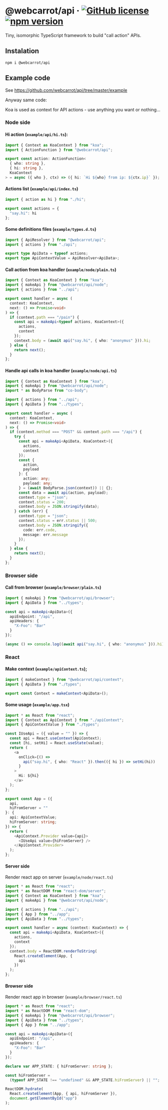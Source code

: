 # @webcarrot/api &middot; [![GitHub license](https://img.shields.io/badge/license-MIT-blue.svg)](https://github.com/webcarrot/api/blob/master/LICENSE) [![npm version](https://img.shields.io/npm/v/@webcarrot/api.svg?style=flat)](https://www.npmjs.com/package/@webcarrot/api)

Tiny, isomorphic TypeScript framework to build "call action" APIs.

## Instalation

`npm i @webcarrot/api`

## Example code

See https://github.com/webcarrot/api/tree/master/example

Anyway same code:

Koa is used as context for API actions - use anything you want or nothing...

### Node side

#### Hi action (`example/api/hi.ts`):

```typescript
import { Context as KoaContext } from "koa";
import { ActionFunction } from "@webcarrot/api";

export const action: ActionFunction<
  { who: string },
  { hi: string },
  KoaContext
> = async ({ who }, ctx) => ({ hi: `Hi ${who} from ip: ${ctx.ip}` });
```

#### Actions list (`example/api/index.ts`)

```typescript
import { action as hi } from "./hi";

export const actions = {
  "say.hi": hi
};
```

#### Some definitions files (`example/types.d.ts`)

```typescript
import { ApiResolver } from "@webcarrot/api";
import { actions } from "./api";

export type ApiData = typeof actions;
export type ApiContextValue = ApiResolver<ApiData>;
```

#### Call action from koa handler (`example/node/plain.ts`)

```typescript
import { Context as KoaContext } from "koa";
import { makeApi } from "@webcarrot/api/node";
import { actions } from "../api";

export const handler = async (
  context: KoaContext,
  next: () => Promise<void>
) => {
  if (context.path === "/pain") {
    const api = makeApi<typeof actions, KoaContext>({
      actions,
      context
    });
    context.body = (await api("say.hi", { who: "anonymus" })).hi;
  } else {
    return next();
  }
};
```

#### Handle api calls in koa handler (`example/node/api.ts`)

```typescript
import { Context as KoaContext } from "koa";
import { makeApi } from "@webcarrot/api/node";
import * as BodyParse from "co-body";

import { actions } from "../api";
import { ApiData } from "../types";

export const handler = async (
  context: KoaContext,
  next: () => Promise<void>
) => {
  if (context.method === "POST" && context.path === "/api") {
    try {
      const api = makeApi<ApiData, KoaContext>({
        actions,
        context
      });
      const {
        action,
        payload
      }: {
        action: any;
        payload: any;
      } = (await BodyParse.json(context)) || {};
      const data = await api(action, payload);
      context.type = "json";
      context.status = 200;
      context.body = JSON.stringify(data);
    } catch (err) {
      context.type = "json";
      context.status = err.status || 500;
      context.body = JSON.stringify({
        code: err.code,
        message: err.message
      });
    }
  } else {
    return next();
  }
};
```

### Browser side

#### Call from browser (`example/browser/plain.ts`)

```typescript
import { makeApi } from "@webcarrot/api/browser";
import { ApiData } from "../types";

const api = makeApi<ApiData>({
  apiEndpoint: "/api",
  apiHeaders: {
    "X-Foo": "Bar"
  }
});

(async () => console.log((await api("say.hi", { who: "anonymus" })).hi))();
```

### React

#### Make context (`example/apiContext.ts`);

```typescript
import { makeContext } from "@webcarrot/api/context";
import { ApiData } from "./types";

export const Context = makeContext<ApiData>();
```

#### Some usage (`example/app.tsx`)

```typescript
import * as React from "react";
import { Context as ApiContext } from "./apiContext";
import { ApiContextValue } from "./types";

const IUseApi = ({ value = "" }) => {
  const api = React.useContext(ApiContext);
  const [hi, setHi] = React.useState(value);
  return (
    <a
      onClick={() =>
        api("say.hi", { who: "React" }).then(({ hi }) => setHi(hi))
      }
    >
      Hi: ${hi}
    </a>
  );
};

export const App = ({
  api,
  hiFromServer = ""
}: {
  api: ApiContextValue;
  hiFromServer: string;
}) => {
  return (
    <ApiContext.Provider value={api}>
      <IUseApi value={hiFromServer} />
    </ApiContext.Provider>
  );
};
```

#### Server side

Render react app on server (`example/node/react.ts`)

```typescript
import * as React from "react";
import * as ReactDOM from "react-dom/server";
import { Context as KoaContext } from "koa";
import { makeApi } from "@webcarrot/api/node";

import { actions } from "../api";
import { App } from "../app";
import { ApiData } from "../types";

export const handler = async (context: KoaContext) => {
  const api = makeApi<ApiData, KoaContext>({
    actions,
    context
  });
  context.body = ReactDOM.renderToString(
    React.createElement(App, {
      api
    })
  );
};
```

#### Browser side

Render react app in browser (`example/browser/react.ts`)

```typescript
import * as React from "react";
import * as ReactDOM from "react-dom";
import { makeApi } from "@webcarrot/api/browser";
import { ApiData } from "../types";
import { App } from "../app";

const api = makeApi<ApiData>({
  apiEndpoint: "/api",
  apiHeaders: {
    "X-Foo": "Bar"
  }
});

declare var APP_STATE: { hiFromServer: string };

const hiFromServer =
  (typeof APP_STATE !== "undefined" && APP_STATE.hiFromServer) || "";

ReactDOM.hydrate(
  React.createElement(App, { api, hiFromServer }),
  document.getElementById("app")
);
```
